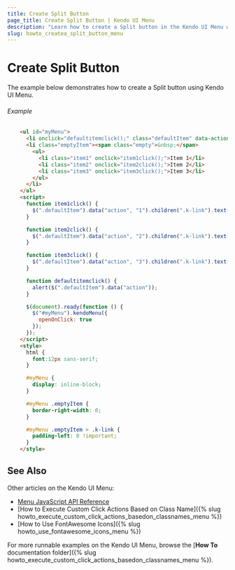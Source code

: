 ```yaml
---
title: Create Split Button
page_title: Create Split Button | Kendo UI Menu
description: "Learn how to create a Split button in the Kendo UI Menu widget."
slug: howto_createa_split_button_menu
---
```


# Create Split Button

The example below demonstrates how to create a Split button using Kendo UI Menu.

###### Example

```html
    <ul id="myMenu">
      <li onclick="defaultitemclick();" class="defaultItem" data-action="1">action 1</li>
      <li class="emptyItem"><span class="empty">&nbsp;</span>
        <ul>
          <li class="item1" onclick="item1click();">Item 1</li>
          <li class="item2" onclick="item2click();">Item 2</li>
          <li class="item3" onclick="item3click();">Item 3</li>
        </ul>
      </li>
    </ul>
    <script>
      function item1click() {
        $(".defaultItem").data("action", "1").children(".k-link").text("action 1");
      }

      function item2click() {
        $(".defaultItem").data("action", "2").children(".k-link").text("action 2");
      }

      function item3click() {
        $(".defaultItem").data("action", "3").children(".k-link").text("action 3");
      }

      function defaultitemclick() {
        alert($(".defaultItem").data("action"));
      }

      $(document).ready(function () {
        $("#myMenu").kendoMenu({
          openOnClick: true
        });
      });
    </script>
    <style>
      html {
        font:12px sans-serif;
      }

      #myMenu {
        display: inline-block;
      }

      #myMenu .emptyItem {
        border-right-width: 0;
      }

      #myMenu .emptyItem > .k-link {
        padding-left: 0 !important;
      }
    </style>
```

## See Also

Other articles on the Kendo UI Menu:

* [Menu JavaScript API Reference](/api/javascript/ui/menu)
* [How to Execute Custom Click Actions Based on Class Name]({% slug howto_execute_custom_click_actions_basedon_classnames_menu %})
* [How to Use FontAwesome Icons]({% slug howto_use_fontawesome_icons_menu %})

For more runnable examples on the Kendo UI Menu, browse the [**How To** documentation folder]({% slug howto_execute_custom_click_actions_basedon_classnames_menu %}).
